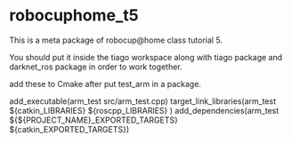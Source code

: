 # robocuphome_t5

This is a meta package of robocup@home class tutorial 5.

You should put it inside the tiago workspace along with tiago package and darknet_ros package in order to work together.

add these to Cmake after put test_arm in a package.

add_executable(arm_test src/arm_test.cpp)
target_link_libraries(arm_test ${catkin_LIBRARIES} ${roscpp_LIBRARIES} )
add_dependencies(arm_test ${${PROJECT_NAME}_EXPORTED_TARGETS} ${catkin_EXPORTED_TARGETS})
